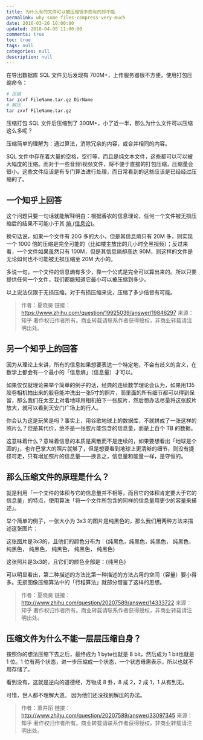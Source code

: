```yaml
---
title: 为什么有的文件可以被压缩很多而有的却不能
permalink: why-some-files-compress-very-much
date: 2016-03-26 10:00:00
updated: 2018-04-08 11:00:00
comments: true
toc: true
tags: null
categories: null
description: null
---
```


在导出数据库 SQL 文件见后发现有 700M+，上传服务器很不方便，使用打包压缩命令：

``` bash
# 压缩
tar zcvf FileName.tar.gz DirName
# 解压
tar zxvf FileName.tar.gz
```

压缩打包 SQL 文件后压缩到了 300M+，小了近一半，那么为什么文件可以压缩这么多呢？

压缩简单的理解为：通过算法，消除冗余的内容，或合并相同的内容。

SQL 文件中存在着大量的空格，空行等，而且是纯文本文件，这些都可以可以被大幅度的压缩。而对于一些音频\\视频文件，将不便于直接的打包压缩，压缩量会很小。这些文件应该是有专门算法进行处理，而日常看到的这些应该是已经经过压缩的了。

<!-- more -->

## 一个知乎上回答

这个问题只要一句话就能解释明白：根据香农的信息理论，任何一个文件被无损压缩后的结果不可能小于其 [熵 (信息论)](https://zh.wikipedia.org/wiki/熵_(信息论))。

换句话说，如果一个文件有 20G 多的大小，但是其信息熵只有 20M 多，则实现一个 1000 倍的压缩是完全可能的（比如楼主放出的几小时全黑视频）；反过来看，一个文件如果虽然只有 100M，但是其信息熵却高达 90M，则这样的文件是无论如何也不可能被无损压缩至 20M 大小的。

多说一句，一个文件的信息熵有多少，靠一个公式是完全可以算出来的。所以只要提供任何一个文件，我们都能知道它最小可以被压缩到多少。

以上说法仅限于无损压缩，对于有损压缩来说，压缩了多少倍皆有可能。

> 作者：夏晓昊
> 链接：https://www.zhihu.com/question/19925039/answer/19846297
> 来源：知乎
> 著作权归作者所有。商业转载请联系作者获得授权，非商业转载请注明出处。

## 另一个知乎上的回答

因为从理论上来讲，所有的信息如果想要表达一个特定地，不会有歧义的含义，在数学上都会有一个最小的「信息熵」（信息量）才可以。

如果仅仅就理论来举个简单的例子的话，经典的连续数学理论会认为，如果用135胶卷相机拍出来的胶卷能冲洗出一张5寸的照片，而里面的所有细节都可以得到保留，那么我们在太空上对着地球用相机拍下一张胶片，然后想办法尽量将这张胶片放大，就可以看到天安门广场上的行人。

你会认为这是玩笑是吗？事实上，用谷歌地球上的数据库，不就拼成了一张这样的照片么？但是其代价，绝不是一张胶片能包含的信息量，而是上百个 TB 的数据。

这意味着什么？意味着信息的本质是离散而不是连续的，如果要想看出「地球是个圆的」，也许巴掌大的照片就够了，但是想要看到地球上更清晰的细节，则没有捷径可走，只有增加照片的信息量——换言之，信息量和能量一样，是守恒的。

## 那么压缩文件的原理是什么？

就是利用「一个文件的体积与它的信息量并不相等，而且它的体积肯定要大于它的信息量」的特点，使用算法「将一个文件所包含的同样的信息量用更少的容量来描述」。

举个简单的例子，一张大小为 3x3 的图片是纯黑色的，那么我们用两种方法来描述这张图片：

这张图片是3x3的，且他们的颜色分布为：{纯黑色，纯黑色，纯黑色， 纯黑色， 纯黑色， 纯黑色， 纯黑色， 纯黑色， 纯黑色}

这张照片是3x3的，且它们的颜色全部是：{纯黑色}

可以明显看出，第二种描述的方法比第一种描述的方法占用的空间（容量）要小得多。无损图像压缩算法中的「行程算法」就部分借鉴了这样的思想。

> 作者：夏晓昊
> 链接：http://www.zhihu.com/question/20207589/answer/14333722
> 来源：知乎
> 著作权归作者所有。商业转载请联系作者获得授权，非商业转载请注明出处。

## 压缩文件为什么不能一层层压缩自身？

按照你的想法压缩下去之后，最终成为 1 byte也就是 8 bit，然后成为 1 bit也就是 1 位。1 位有两个状态，进一步压缩成一个状态，一个状态毋需表示，所以也就不用存储了。

看到没有，这就是逆向的道德经，万物成 8 卦，8 成 2，2 成 1，1 从有到无。

可惜，世人都不理解大道。
因为他们还没找到解压的办法。

> 作者：萧井陌
> 链接：http://www.zhihu.com/question/20207589/answer/33097345
> 来源：知乎
> 著作权归作者所有。商业转载请联系作者获得授权，非商业转载请注明出处。
